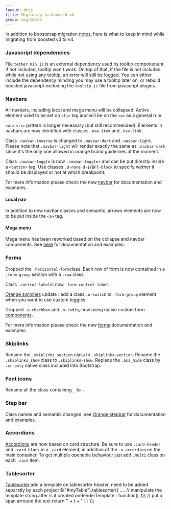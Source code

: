 ```yaml
---
layout: docs
title: Migrating to boosted v4
group: migration
---
```


In addition to booststrap migration [notes](../migration/), here is what to keep in mind while migrating from boosted v3 to v4.

### Javascript dependencies

File `tether.min.js` is an external dependency used by tooltip componenent. If not included, tooltip won't work. On top of that, if the file is not included while not using any tooltip, an error will still be logged. You can either include the dependency minding you may use a tooltip later on, or rebuild boosted javascript excluding the `tooltip.js` file from javascript plugins.

### Navbars

All navbars, including local and mega menu will be collapsed.
Active element used to be set on `<li>` tag and will be on the `<a>` as a general rule.

`<ul>` `<li>` pattern is longer necessary (but still recommended). Elements in navbars are now identified with classes `.nav-item` and `.nav-link`.

Class `.navbar-inverse` is changed to `.navbar-dark` and `.navbar-light`. Please note that `.navbar-light` will render exactly the same as `.navbar-dark` since it's the only one allowed in orange brand guidelines at the moment.

Class `.navbar-toggle` is now `.navbar-toggler` and can be put directly inside a `<button>` tag. Use classes `.d-none d-${BP}-block` to specify wether it should be displayed or not at which breakpoint.

For more information please check the new [navbar](../components/navbar/) for documentation and examples.

#### Local nav

In addition to new navbar classes and semantic, arrows elements are now to be put inside the `<a>` tag.

#### Mega menu

Mega menu has been reworked based on the collapse and navbar components. See [here](../components/orange-megamenu/) for documentation and examples.

### Forms

Dropped the `.horizontal-form`class. Each row of form is now contained in a `.form group` section with a `.row` class.

Class `.control-label`is now `.form-control-label`.

[Orange switches](../components/orange-switches/) update : add a class `.o-switch` to `.form-group` element when you want to use custom toggles

Dropped `.o-checkbox` and `.o-radio`, now using native custom form [components](../components/forms/#checkboxes-and-radios-1).

For more information please check the new [forms](../components/forms/) documentation and examples.


### Skiplinks

Rename the `.skiplinks_section` class to `.skiplinks-section`.
Rename the `.skiplinks_show` class to `.skiplinks-show`.
Replace the `.axs_hide` class by `.sr-only` native class included into Bootstrap.


### Font icons

Rename all the class containing  `_` to `-`.

### Step bar

Class names and semantic changed, see [Orange stepbar](../components/stepbar/) for documentation and examples.

### Accordions

[Accordions](../components/collapse/#accordion-example) are now based on card structure. Be sure to use `.card-header` and `.card-block` in a `.card` element, in addition of the `.o-accordion` on the main container. To get multiple openable behaviour just add `.multi` class on each `.card` item.

### Tablesorter
[Tablesorter](../boostwatch/#complextable) add a template on tablesorter header, need to be added separatly by each project
$("#myTable").tablesorter({
  ....
  // manipulate the template string after is it created
  onRenderTemplate : function(i, t){
    // put a span arround the text
    return '<span>' + t + '</span>';
  }
});
